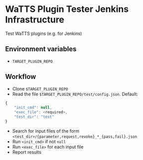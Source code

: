WaTTS Plugin Tester Jenkins Infrastructure
==========================================

Test WaTTS plugins (e.g. for Jenkins)

Environment variables
---------------------
- `TARGET_PLUGIN_REPO`

Workflow
--------
- Clone `$TARGET_PLUGIN_REPO`
- Read the file `$TARGET_PLUGIN_REPO/test/config.json`. Default:
```js
{
    "init_cmd": null,
    "exec_file": <required>,
    "test_dir": "test"
}
```
- Search for input files of the form `<test_dir>/{parameter,request,revoke}_*_{pass,fail}.json`
- Run `<init_cmd>` if not `null`
- Run `<exec_file>` for each input file
- Report results
